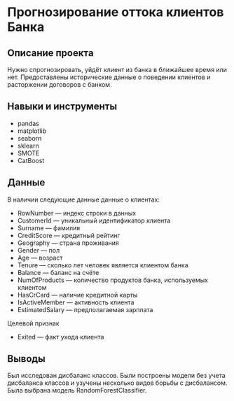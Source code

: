 # Прогнозирование оттока клиентов Банка
## Описание проекта
Нужно спрогнозировать, уйдёт клиент из банка в ближайшее время или нет. Предоставлены исторические данные о поведении клиентов и расторжении договоров с банком.
## Навыки и инструменты
- pandas
- matplotlib
- seaborn
- sklearn
- SMOTE
- CatBoost

## Данные

В наличии следующие данные данные о клиентах:
* RowNumber — индекс строки в данных
* CustomerId — уникальный идентификатор клиента
* Surname — фамилия
* CreditScore — кредитный рейтинг
* Geography — страна проживания
* Gender — пол
* Age — возраст
* Tenure — сколько лет человек является клиентом банка
* Balance — баланс на счёте
* NumOfProducts — количество продуктов банка, используемых клиентом
* HasCrCard — наличие кредитной карты
* IsActiveMember — активность клиента
* EstimatedSalary — предполагаемая зарплата

Целевой признак
* Exited — факт ухода клиента

## Выводы
Был исследован дисбаланс классов. Были построены модели без учета дисбаланса классов и узучены несколько видов борьбы с дисбалансом.
Была выбрана модель RandomForestClassifier.
